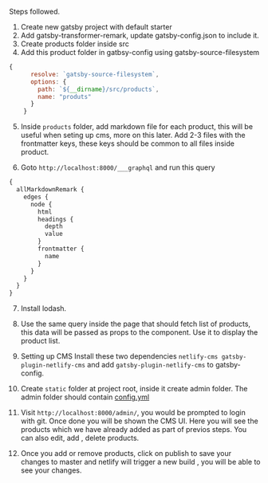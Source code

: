 Steps followed.

1. Create new gatsby project with default starter
2. Add gatsby-transformer-remark, update gatsby-config.json to include it.
3. Create products folder inside src
4. Add this product folder in gatbsy-config using gatsby-source-filesystem

```js
{
      resolve: `gatsby-source-filesystem`,
      options: {
        path: `${__dirname}/src/products`,
        name: "produts"
      }
    }

```
5. Inside `products` folder, add markdown file for each product, this will be useful when seting up cms, more on this later.  Add 2-3 files with the frontmatter keys, these keys should be common to all files inside product.

6. Goto `http://localhost:8000/___graphql` and run this query
```js
{
  allMarkdownRemark {
    edges {
      node {
        html
        headings {
          depth
          value
        }
        frontmatter {
          name
        }
      }
    }
  }
}
```

7. Install lodash.
8. Use the same query inside the page that should fetch list of products, this data will be passed as props to the component. Use it to display the product list.

9. Setting up CMS
Install these two dependencies `netlify-cms gatsby-plugin-netlify-cms` and add `gatsby-plugin-netlify-cms` to gatsby-config.

10. Create `static` folder at project root, inside it create admin folder.
The admin folder should contain [config.yml](https://www.netlifycms.org/docs/start-with-a-template/)

11. Visit `http://localhost:8000/admin/`, you would be prompted to login with git. Once done you will be shown the CMS UI. Here you will see the products which we have already added as part of previos steps. You can also edit, add , delete products.

12. Once you add or remove products, click on publish to save your changes to master and netlify will trigger a new build , you will be able to see your changes.



